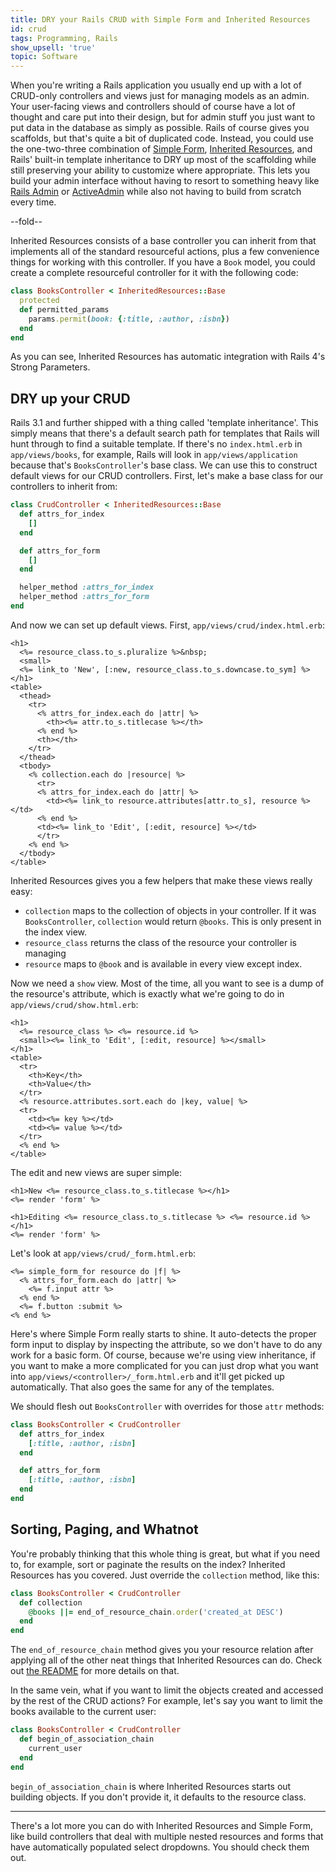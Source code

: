 ```yaml
---
title: DRY your Rails CRUD with Simple Form and Inherited Resources
id: crud
tags: Programming, Rails
show_upsell: 'true'
topic: Software
---
```


[simple_form]: https://github.com/plataformatec/simple_form
[inherited_resources]: https://github.com/josevalim/inherited_resources
[rails_admin]: https://github.com/sferik/rails_admin
[active_admin]: https://github.com/gregbell/active_admin

When you're writing a Rails application you usually end up with a lot of CRUD-only controllers and views just for managing models as an admin. Your user-facing views and controllers should of course have a lot of thought and care put into their design, but for admin stuff you just want to put data in the database as simply as possible. Rails of course gives you scaffolds, but that's quite a bit of duplicated code. Instead, you could use the one-two-three combination of [Simple Form][simple_form],  [Inherited Resources][inherited_resources], and Rails' built-in template inheritance to DRY up most of the scaffolding while still preserving your ability to customize where appropriate. This lets you build your admin interface without having to resort to something heavy like [Rails Admin][rails_admin] or [ActiveAdmin][active_admin] while also not having to build from scratch every time.

--fold--

Inherited Resources consists of a base controller you can inherit from that implements all of the standard resourceful actions, plus a few convenience things for working with this controller. If you have a `Book` model, you could create a complete resourceful controller for it with the following code:

```ruby
class BooksController < InheritedResources::Base
  protected
  def permitted_params
    params.permit(book: {:title, :author, :isbn})
  end
end
```

As you can see, Inherited Resources has automatic integration with Rails 4's Strong Parameters.

## DRY up your CRUD

Rails 3.1 and further shipped with a thing called 'template inheritance'. This simply means that there's a default search path for templates that Rails will hunt through to find a suitable template. If there's no `index.html.erb` in `app/views/books`, for example, Rails will look in `app/views/application` because that's `BooksController`'s base class. We can use this to construct default views for our CRUD controllers. First, let's make a base class for our controllers to inherit from:

```ruby
class CrudController < InheritedResources::Base
  def attrs_for_index
    []
  end

  def attrs_for_form
    []
  end

  helper_method :attrs_for_index
  helper_method :attrs_for_form
end
```

And now we can set up default views. First, `app/views/crud/index.html.erb`:

```erb
<h1>
  <%= resource_class.to_s.pluralize %>&nbsp;
  <small>
  <%= link_to 'New', [:new, resource_class.to_s.downcase.to_sym] %>
</h1>
<table>
  <thead>
    <tr>
      <% attrs_for_index.each do |attr| %>
        <th><%= attr.to_s.titlecase %></th>
      <% end %>
      <th></th>
    </tr>
  </thead>
  <tbody>
    <% collection.each do |resource| %>
      <tr>
      <% attrs_for_index.each do |attr| %>
        <td><%= link_to resource.attributes[attr.to_s], resource %></td>
      <% end %>
      <td><%= link_to 'Edit', [:edit, resource] %></td>
      </tr>
    <% end %>
  </tbody>
</table>
```

Inherited Resources gives you a few helpers that make these views really easy:

* `collection` maps to the collection of objects in your controller. If it was `BooksController`, `collection` would return `@books`. This is only present in the index view.
* `resource_class` returns the class of the resource your controller is managing
* `resource` maps to `@book` and is available in every view except index.

Now we need a `show` view. Most of the time, all you want to see is a dump of the resource's attribute, which is exactly what we're going to do in `app/views/crud/show.html.erb`:

```erb
<h1>
  <%= resource_class %> <%= resource.id %>
  <small><%= link_to 'Edit', [:edit, resource] %></small>
</h1>
<table>
  <tr>
    <th>Key</th>
    <th>Value</th>
  </tr>
  <% resource.attributes.sort.each do |key, value| %>
  <tr>
    <td><%= key %></td>
    <td><%= value %></td>
  </tr>
  <% end %>
</table>
```

The edit and new views are super simple:

```erb
<h1>New <%= resource_class.to_s.titlecase %></h1>
<%= render 'form' %>
```

```erb
<h1>Editing <%= resource_class.to_s.titlecase %> <%= resource.id %></h1>
<%= render 'form' %>
```

Let's look at `app/views/crud/_form.html.erb`:

```erb
<%= simple_form_for resource do |f| %>
  <% attrs_for_form.each do |attr| %>
    <%= f.input attr %>
  <% end %>
  <%= f.button :submit %>
<% end %>
```

Here's where Simple Form really starts to shine. It auto-detects the proper form input to display by inspecting the attribute, so we don't have to do any work for a basic form. Of course, because we're using view inheritance, if you want to make a more complicated for you can just drop what you want into `app/views/<controller>/_form.html.erb` and it'll get picked up automatically. That also goes the same for any of the templates.

We should flesh out `BooksController` with overrides for those `attr` methods:

```ruby
class BooksController < CrudController
  def attrs_for_index
    [:title, :author, :isbn]
  end

  def attrs_for_form
    [:title, :author, :isbn]
  end
end
```

## Sorting, Paging, and Whatnot

You're probably thinking that this whole thing is great, but what if you need to, for example, sort or paginate the results on the index? Inherited Resources has you covered. Just override the `collection` method, like this:

```ruby
class BooksController < CrudController
  def collection
    @books ||= end_of_resource_chain.order('created_at DESC')
  end
end
```

The `end_of_resource_chain` method gives you your resource relation after applying all of the other neat things that Inherited Resources can do. Check out [the README][inherited_resources] for more details on that.

In the same vein, what if you want to limit the objects created and accessed by the rest of the CRUD actions? For example, let's say you want to limit the books available to the current user:

```ruby
class BooksController < CrudController
  def begin_of_association_chain
    current_user
  end
end
```

`begin_of_association_chain` is where Inherited Resources starts out building objects. If you don't provide it, it defaults to the resource class.

---

There's a lot more you can do with Inherited Resources and Simple Form, like build controllers that deal with multiple nested resources and forms that have automatically populated select dropdowns. You should check them out.
